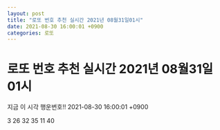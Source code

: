 ```yaml
---
layout: post
title: "로또 번호 추천 실시간 2021년 08월31일01시"
date: 2021-08-30 16:00:01 +0900
categories: 로또
---
```


# 로또 번호 추천 실시간 2021년 08월31일01시

지금 이 시각 행운번호!! 2021-08-30 16:00:01 +0900

 3  26  32  35  11  40 


